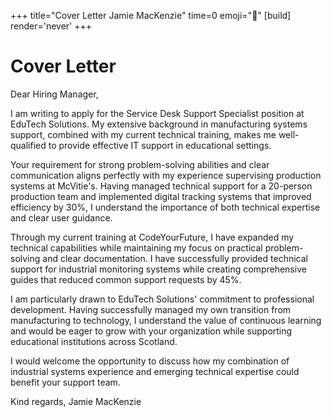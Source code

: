 +++
title="Cover Letter Jamie MacKenzie"
time=0
emoji="📝"
[build]
render='never'
+++

# Cover Letter

Dear Hiring Manager,

I am writing to apply for the Service Desk Support Specialist position at EduTech Solutions. My extensive background in manufacturing systems support, combined with my current technical training, makes me well-qualified to provide effective IT support in educational settings.

Your requirement for strong problem-solving abilities and clear communication aligns perfectly with my experience supervising production systems at McVitie's. Having managed technical support for a 20-person production team and implemented digital tracking systems that improved efficiency by 30%, I understand the importance of both technical expertise and clear user guidance.

Through my current training at CodeYourFuture, I have expanded my technical capabilities while maintaining my focus on practical problem-solving and clear documentation. I have successfully provided technical support for industrial monitoring systems while creating comprehensive guides that reduced common support requests by 45%.

I am particularly drawn to EduTech Solutions' commitment to professional development. Having successfully managed my own transition from manufacturing to technology, I understand the value of continuous learning and would be eager to grow with your organization while supporting educational institutions across Scotland.

I would welcome the opportunity to discuss how my combination of industrial systems experience and emerging technical expertise could benefit your support team.

Kind regards,
Jamie MacKenzie
